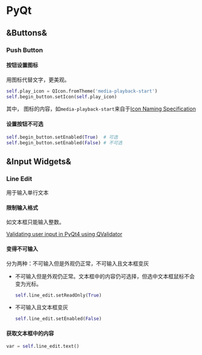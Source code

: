 # PyQt


## &Buttons&

### Push Button

#### 按钮设置图标

用图标代替文字，更美观。
``` python
self.play_icon = QIcon.fromTheme('media-playback-start')
self.begin_button.setIcon(self.play_icon)
```
其中，
图标的内容，如`media-playback-start`来自于[Icon Naming Specification](https://specifications.freedesktop.org/icon-naming-spec/icon-naming-spec-latest.html)

#### 设置按钮不可选
``` python
self.begin_button.setEnabled(True)  # 可选
self.begin_button.setEnabled(False) # 不可选
```

## &Input Widgets&

### Line Edit

用于输入单行文本

#### 限制输入格式

如文本框只能输入整数。

[Validating user input in PyQt4 using QValidator](https://snorfalorpagus.net/blog/2014/08/09/validating-user-input-in-pyqt4-using-qvalidator/)

#### 变得不可输入

分为两种：不可输入但是外观仍正常，不可输入且文本框变灰

* 不可输入但是外观仍正常。文本框中的内容仍可选择，但选中文本框鼠标不会变为光标。
  ``` python
  self.line_edit.setReadOnly(True)
  ```
* 不可输入且文本框变灰
  ``` python
  self.line_edit.setEnabled(False)
  ```

#### 获取文本框中的内容

``` python
var = self.line_edit.text()
```

